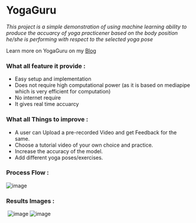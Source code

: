 # YogaGuru

*This project is a simple demonstration of using machine learning ability to produce the accuarcy of yoga practicener based on the body position he/she is performing with respect to the selected yoga pose*

Learn more on YogaGuru on my [Blog](https://medium.com/@chauhandevendra116/yogaguru-part-1-data-collection-cb643bde7ff8)

### What all feature it provide :
- Easy setup and implementation
- Does not require high computational power (as it is based on mediapipe which is very efficient for computation)
- No internet require
- It gives real time accuarcy

### What all Things to improve :
-	A user can Upload a pre-recorded Video and get Feedback for the same.
-	Choose a tutorial video of your own choice and practice.
-	Increase the accuracy of the model.
-	Add different yoga poses/exercises.

### Process Flow :
![image](https://user-images.githubusercontent.com/76091413/173896875-3f50c157-1d6b-447b-9f7c-fe2a1e4649a0.png)

### Results Images :
<image> </image>
![image](https://user-images.githubusercontent.com/76091413/173897173-5bcff1ed-8bb6-4a24-91d1-e13d2ed05aea.png)
![image](https://user-images.githubusercontent.com/76091413/173897246-fbd8983c-99da-4eab-a8eb-b3deea794e4c.png)

